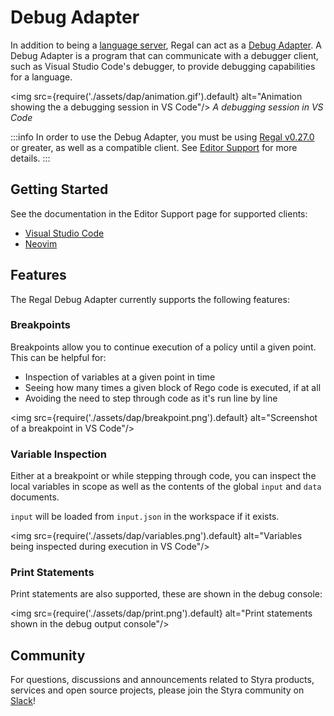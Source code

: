 # Debug Adapter

In addition to being a [language server](/regal/language-server),
Regal can act as a
[Debug Adapter](https://microsoft.github.io/debug-adapter-protocol/).
A Debug Adapter is a program that can communicate with a debugger client,
such as Visual Studio Code's debugger, to provide debugging capabilities
for a language.

<img
  src={require('./assets/dap/animation.gif').default}
  alt="Animation showing the a debugging session in VS Code"/>
_A debugging session in VS Code_

:::info
In order to use the Debug Adapter, you must be using
[Regal v0.27.0](https://github.com/StyraInc/regal/releases/v0.27.0) or greater,
as well as a compatible client. See [Editor Support](/regal/editor-support) for
more details.
:::

## Getting Started

See the documentation in the Editor Support page for supported clients:

* [Visual Studio Code](/regal/editor-support#visual-studio-code)
* [Neovim](/regal/editor-support#neovim)

## Features

The Regal Debug Adapter currently supports the following features:

### Breakpoints

Breakpoints allow you to continue execution of a policy until a given point.
This can be helpful for:

* Inspection of variables at a given point in time
* Seeing how many times a given block of Rego code is executed, if at all
* Avoiding the need to step through code as it's run line by line

<img
  src={require('./assets/dap/breakpoint.png').default}
  alt="Screenshot of a breakpoint in VS Code"/>

### Variable Inspection

Either at a breakpoint or while stepping through code, you can inspect the
local variables in scope as well as the contents of the global `input` and
`data` documents.

`input` will be loaded from `input.json` in the workspace if it exists.

<img
  src={require('./assets/dap/variables.png').default}
  alt="Variables being inspected during execution in VS Code"/>

### Print Statements

Print statements are also supported, these are shown in the debug console:

<img
  src={require('./assets/dap/print.png').default}
  alt="Print statements shown in the debug output console"/>

## Community

For questions, discussions and announcements related to Styra products, services and open source projects, please join
the Styra community on [Slack](https://inviter.co/styra)!
